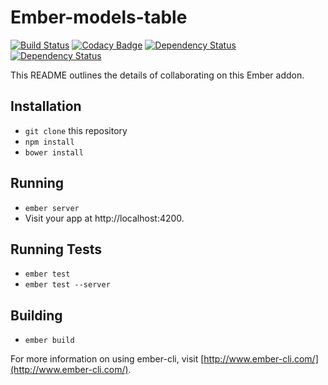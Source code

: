 # Ember-models-table

[![Build Status](https://travis-ci.org/onechiporenko/ember-models-table.svg?branch=master)](https://travis-ci.org/onechiporenko/ember-models-table)
[![Codacy Badge](https://www.codacy.com/project/badge/062ef689838e43dfa46eecd1f74f22af)](https://www.codacy.com/app/cv_github/ember-models-table)
[![Dependency Status](https://www.versioneye.com/user/projects/554b59355d4f9a0b990014f2/badge.svg?style=flat)](https://www.versioneye.com/user/projects/554b59355d4f9a0b990014f2)
[![Dependency Status](https://www.versioneye.com/user/projects/554b59325d4f9a606f001352/badge.svg?style=flat)](https://www.versioneye.com/user/projects/554b59325d4f9a606f001352)

This README outlines the details of collaborating on this Ember addon.

## Installation

* `git clone` this repository
* `npm install`
* `bower install`

## Running

* `ember server`
* Visit your app at http://localhost:4200.

## Running Tests

* `ember test`
* `ember test --server`

## Building

* `ember build`

For more information on using ember-cli, visit [http://www.ember-cli.com/](http://www.ember-cli.com/).
